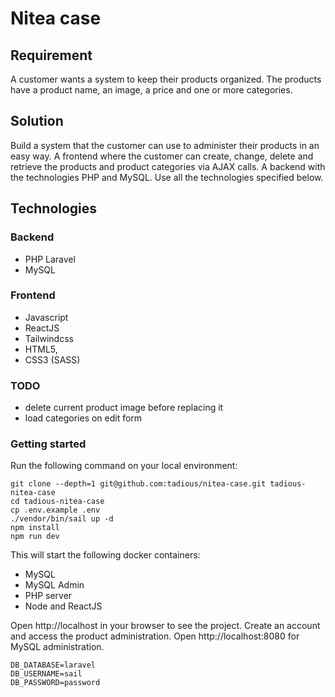 # Nitea case

## Requirement

A customer wants a system to keep their products organized. The products have a product name, an image, a price and one or more categories.

## Solution

Build a system that the customer can use to administer their products in an easy way. A frontend where the customer can create, change, delete and retrieve the products and product categories via AJAX calls. A backend with the technologies PHP and MySQL. Use all the technologies specified below.

## Technologies
### Backend
- PHP Laravel
- MySQL

### Frontend 
- Javascript
- ReactJS
- Tailwindcss
- HTML5, 
- CSS3 (SASS)

### TODO
- delete current product image before replacing it
- load categories on edit form

### Getting started

Run the following command on your local environment:

```shell
git clone --depth=1 git@github.com:tadious/nitea-case.git tadious-nitea-case
cd tadious-nitea-case
cp .env.example .env
./vendor/bin/sail up -d
npm install
npm run dev
```

This will start the following docker containers:
- MySQL
- MySQL Admin
- PHP server
- Node and ReactJS

Open http://localhost in your browser to see the project. Create an account and access the product administration. Open http://localhost:8080 for MySQL administration.

```shell
DB_DATABASE=laravel
DB_USERNAME=sail
DB_PASSWORD=password
```
